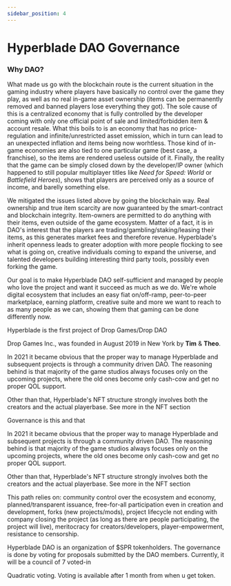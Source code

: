 ```yaml
---
sidebar_position: 4
---
```


# Hyperblade DAO Governance

### Why DAO?

What made us go with the blockchain route is the current situation in the gaming industry where players have basically no control over the game they play, as well as no real in-game asset ownership (items can be permanently removed and banned players lose everything they got). The sole cause of this is a centralized economy that is fully controlled by the developer coming with only one official point of sale and limited/forbidden item & account resale. What this boils to is an economy that has no price-regulation and infinite/unrestricted asset emission, which in turn can lead to an unexpected inflation and items being now worhtless. Those kind of in-game economies are also tied to one particular game (best case, a franchise), so the items are rendered useless outside of it. Finally, the reality that the game can be simply closed down by the developer/IP owner (which happened to still popular multiplayer titles like _Need for Speed: World_ or _Battlefield Heroes_), shows that players are perceived only as a source of income, and barelly something else.

We mitigated the issues listed above by going the blockchain way. Real ownership and true item scarcity are now guaranteed by the smart-contract and blockchain integrity. Item-owners are permitted to do anything with their items, even outside of the game ecosystem. Matter of a fact, it is in DAO's interest that the players are trading/gambling/staking/leasing their items, as this generates market fees and therefore revenue. Hyperblade's inherit openness leads to greater adoption with more people flocking to see what is going on, creative individuals coming to expand the universe, and talented developers building interesting third party tools, possibly even forking the game.

Our goal is to make Hyperblade DAO self-sufficient and managed by people who love the project and want it succeed as much as we do. We're whole digital ecosystem that includes an easy fiat on/off-ramp, peer-to-peer marketplace, earning platform, creative suite and more we want to reach to as many people as we can, showing them that gaming can be done differently now.

Hyperblade is the first project of Drop Games/Drop DAO

Drop Games Inc., was founded in August 2019 in New York by **Tim** & **Theo**.

In 2021 it became obvious that the proper way to manage Hyperblade and subsequent projects is through a community driven DAO. The reasoning behind is that majority of the game studios always focuses only on the upcoming projects, where the old ones become only cash-cow and get no proper QOL support.

Other than that, Hyperblade's NFT structure strongly involves both the creators and the actual playerbase. See more in the NFT section

Governance is this and that

In 2021 it became obvious that the proper way to manage Hyperblade and subsequent projects is through a community driven DAO. The reasoning behind is that majority of the game studios always focuses only on the upcoming projects, where the old ones become only cash-cow and get no proper QOL support.

Other than that, Hyperblade's NFT structure strongly involves both the creators and the actual playerbase. See more in the NFT section

This path relies on: community control over the ecosystem and economy, planned/transparent issuance, free-for-all participation even in creation and development, forks (new projects/mods), project lifecycle not ending with company closing the project (as long as there are people participating, the project will live), meritocracy for creators/developers, player-empowerment, resistance to censorship.

Hyperblade DAO is an organization of $SPR tokenholders. The governance is done by voting for proposals submitted by the DAO members. Currently, it will be a council of 7 voted-in

Quadratic voting. Voting is available after 1 month from when u get token.
